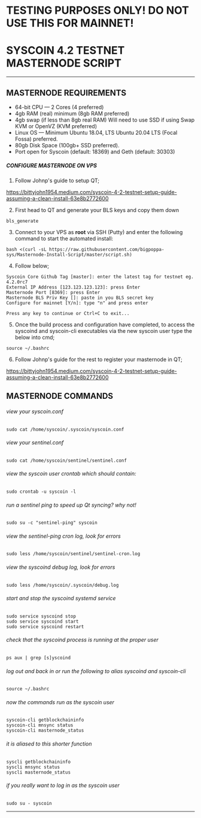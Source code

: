 # TESTING PURPOSES ONLY! DO NOT USE THIS FOR MAINNET!

# SYSCOIN 4.2 TESTNET MASTERNODE SCRIPT

---

## MASTERNODE REQUIREMENTS
* 64-bit CPU — 2 Cores (4 preferred)
* 4gb RAM (real) minimum (8gb RAM preferred)
* 4gb swap (if less than 8gb real RAM) Will need to use SSD if using Swap
KVM or OpenVZ (KVM preferred)
* Linux OS — Minimum Ubuntu 18.04, LTS Ubuntu 20.04 LTS (Focal Fossa) preferred.
* 80gb Disk Space (100gb+ SSD preferred).
* Port open for Syscoin (default: 18369) and Geth (default: 30303)

##### CONFIGURE MASTERNODE ON VPS

1. Follow Johnp's guide to setup QT;

https://bittyjohn1954.medium.com/syscoin-4-2-testnet-setup-guide-assuming-a-clean-install-63e8b2772600


2. First head to QT and generate your BLS keys and copy them down

```
bls_generate
```

3. Connect to your VPS as **root** via SSH (Putty) and enter the following command to start the automated install:

```
bash <(curl -sL https://raw.githubusercontent.com/bigpoppa-sys/Masternode-Install-Script/master/script.sh)
```

4. Follow below;

```
Syscoin Core Github Tag [master]: enter the latest tag for testnet eg. 4.2.0rc7
External IP Address [123.123.123.123]: press Enter
Masternode Port [8369]: press Enter
Masternode BLS Priv Key []: paste in you BLS secret key
Configure for mainnet [Y/n]: type "n" and press enter
 
Press any key to continue or Ctrl+C to exit...
```

5. Once the build process and configuration have completed, to access the syscoind and syscoin-cli executables via the new syscoin user type the below into cmd; 

```
source ~/.bashrc 
```

6. Follow Johnp's guide for the rest to register your masternode in QT;

https://bittyjohn1954.medium.com/syscoin-4-2-testnet-setup-guide-assuming-a-clean-install-63e8b2772600


## MASTERNODE COMMANDS

###### view your syscoin.conf
```
sudo cat /home/syscoin/.syscoin/syscoin.conf
```
 
###### view your sentinel.conf
```
sudo cat /home/syscoin/sentinel/sentinel.conf
```

###### view the syscoin user crontab which should contain: 
```*/10 * * * * /usr/local/bin/sentinel-ping
sudo crontab -u syscoin -l
```
 
###### run a sentinel ping to speed up Qt syncing? why not!
```
sudo su -c "sentinel-ping" syscoin
```

###### view the sentinel-ping cron log, look for errors
```
sudo less /home/syscoin/sentinel/sentinel-cron.log
```

###### view the syscoind debug log, look for errors
```
sudo less /home/syscoin/.syscoin/debug.log
``` 

###### start and stop the syscoind systemd service
```
sudo service syscoind stop
sudo service syscoind start
sudo service syscoind restart
```

###### check that the syscoind process is running at the proper user
```
ps aux | grep [s]yscoind
```

###### log out and back in or run the following to alias syscoind and syscoin-cli
```
source ~/.bashrc
```

###### now the commands run as the syscoin user
```
syscoin-cli getblockchaininfo
syscoin-cli mnsync status
syscoin-cli masternode_status
```

###### it is aliased to this shorter function 
```
syscli getblockchaininfo
syscli mnsync status
syscli masternode_status
```

###### if you really want to log in as the syscoin user
```
sudo su - syscoin
```

---
